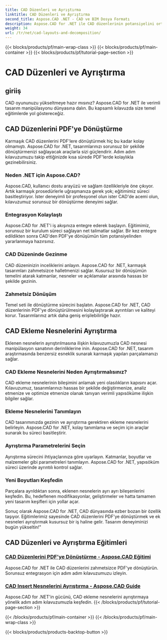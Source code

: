 ```yaml
---
title: CAD Düzenleri ve Ayrıştırma
linktitle: CAD Düzenleri ve Ayrıştırma
second_title: Aspose.CAD .NET - CAD ve BIM Dosya Formatı
description: Aspose.CAD for .NET ile CAD düzenlerinin potansiyelini ortaya çıkarın! Kılavuzumuzu kullanarak tasarımları kolayca PDF'ye dönüştürün. Eklenen nesnelerin zahmetsizce ayrıştırılmasında ustalaşın.
weight: 34
url: /tr/net/cad-layouts-and-decomposition/
---
```


{{< blocks/products/pf/main-wrap-class >}}
{{< blocks/products/pf/main-container >}}
{{< blocks/products/pf/tutorial-page-section >}}

# CAD Düzenleri ve Ayrıştırma




## giriiş

CAD oyununuzu yükseltmeye hazır mısınız? Aspose.CAD for .NET ile verimli tasarım manipülasyonu dünyasına dalın. Bu kapsamlı kılavuzda size temel eğitimlerde yol göstereceğiz.
## CAD Düzenlerini PDF'ye Dönüştürme

Karmaşık CAD düzenlerini PDF'lere dönüştürmek hiç bu kadar kolay olmamıştı. Aspose.CAD for .NET, tasarımlarınızı sorunsuz bir şekilde dönüştürmenizi sağlayacak araçlarla sizi güçlendirir. Adım adım kılavuzumuzu takip ettiğinizde kısa sürede PDF'lerde kolaylıkla gezinebilirsiniz.

### Neden .NET için Aspose.CAD?

Aspose.CAD, kullanıcı dostu arayüzü ve sağlam özellikleriyle öne çıkıyor. Artık karmaşık prosedürlerle uğraşmanıza gerek yok; eğitimimiz süreci basitleştiriyor. İster deneyimli bir profesyonel olun ister CAD'de acemi olun, kılavuzumuz sorunsuz bir dönüştürme deneyimi sağlar.

### Entegrasyon Kolaylaştı

Aspose.CAD for .NET'i iş akışınıza entegre ederek başlayın. Eğitimimiz, sorunsuz bir kurulum süreci sağlayan net talimatlar sağlar. Bir kez entegre edildikten sonra CAD'den PDF'ye dönüşümün tüm potansiyelinden yararlanmaya hazırsınız.

### CAD Düzeninde Gezinme

CAD düzeninizin inceliklerini anlayın. Aspose.CAD for .NET, karmaşık tasarımları zahmetsizce halletmenizi sağlar. Kusursuz bir dönüşümün temelini atarak katmanlar, nesneler ve açıklamalar arasında hassas bir şekilde gezinin.

### Zahmetsiz Dönüşüm

Temel seti ile dönüştürme sürecini başlatın. Aspose.CAD for .NET, CAD düzenlerinin PDF'ye dönüştürülmesini kolaylaştırarak ayrıntıları ve kaliteyi korur. Tasarımlarınız artık daha geniş erişilebilirliğe hazır.

## CAD Ekleme Nesnelerini Ayrıştırma

Eklenen nesnelerin ayrıştırılmasına ilişkin kılavuzumuzla CAD nesnesi manipülasyon sanatının derinliklerine inin. Aspose.CAD for .NET, tasarım araştırmasında benzersiz esneklik sunarak karmaşık yapıları parçalamanızı sağlar.

### CAD Ekleme Nesnelerini Neden Ayrıştırmalısınız?

CAD ekleme nesnelerinin bileşimini anlamak yeni olasılıkların kapısını açar. Kılavuzumuz, tasarımlarınızı hassas bir şekilde değiştirmenize, analiz etmenize ve optimize etmenize olanak tanıyan verimli yapısöküme ilişkin bilgiler sağlar.

### Ekleme Nesnelerini Tanımlayın

CAD tasarımınızda gezinin ve ayrıştırma gerektiren ekleme nesnelerini belirleyin. Aspose.CAD for .NET, kolay tanımlama ve seçim için araçlar sunarak bu süreci basitleştirir.

### Ayrıştırma Parametrelerini Seçin

Ayrıştırma sürecini ihtiyaçlarınıza göre uyarlayın. Katmanlar, boyutlar ve malzemeler gibi parametreleri tanımlayın. Aspose.CAD for .NET, yapısöküm süreci üzerinde ayrıntılı kontrol sağlar.

### Yeni Boyutları Keşfedin

Parçalara ayrıldıktan sonra, eklenen nesnelerin ayrı ayrı bileşenlerini keşfedin. Bu, hedeflenen modifikasyonlar, geliştirmeler ve hatta tamamen yeni tasarım keşifleri için yollar açar.

Sonuç olarak Aspose.CAD for .NET, CAD dünyasında ezber bozan bir özellik taşıyor. Eğitimlerimiz sayesinde CAD düzenlerini PDF'ye dönüştürmek ve ek nesneleri ayrıştırmak kusursuz bir iş haline gelir. Tasarım deneyiminizi bugün yükseltin!"
## CAD Düzenleri ve Ayrıştırma Eğitimleri
### [CAD Düzenlerini PDF'ye Dönüştürme - Aspose.CAD Eğitimi](./converting-cad-layouts-to-pdf/)
Aspose.CAD for .NET ile CAD düzenlerini zahmetsizce PDF'ye dönüştürün. Sorunsuz entegrasyon için adım adım kılavuzumuzu izleyin.
### [CAD Insert Nesnelerini Ayrıştırma - Aspose.CAD Guide](./decomposing-cad-insert-objects/)
Aspose.CAD for .NET'in gücünü, CAD ekleme nesnelerini ayrıştırmaya yönelik adım adım kılavuzumuzla keşfedin.
{{< /blocks/products/pf/tutorial-page-section >}}

{{< /blocks/products/pf/main-container >}}
{{< /blocks/products/pf/main-wrap-class >}}

{{< blocks/products/products-backtop-button >}}
